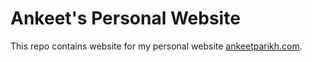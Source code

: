 # Ankeet's Personal Website
This repo contains website for my personal website [ankeetparikh.com](https://ankeetparikh.com).

